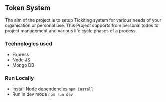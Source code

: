 ## Token System

The aim of the project is to setup Tickiting system for various needs of your organisation or personal use. This Project supports from personal todos to project management and various life cycle phases of a process. 

### Technologies used

* Express
* Node JS
* Mongo DB

### Run Locally 

* Install Node dependencies
``` npm install ```
* Run in dev mode
``` npm run dev ```